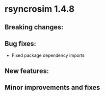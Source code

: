 # rsyncrosim 1.4.8

## Breaking changes:

## Bug fixes:

* Fixed package dependency imports

## New features:

## Minor improvements and fixes
